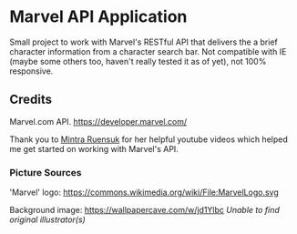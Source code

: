 # Marvel API Application
Small project to work with Marvel's RESTful API that delivers the a brief character information from a character search bar.
Not compatible with IE (maybe some others too, haven't really tested it as of yet), not 100% responsive.


## Credits

Marvel.com API. 
https://developer.marvel.com/ 

Thank you to [Mintra Ruensuk](https://mintra-ruensuk.github.io/) for her helpful youtube videos which helped me get started on working with Marvel's API.


### Picture Sources

'Marvel' logo: https://commons.wikimedia.org/wiki/File:MarvelLogo.svg

Background image: 
https://wallpapercave.com/w/jd1Ylbc
*Unable to find original illustrator(s)*
